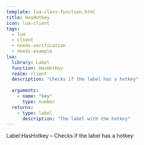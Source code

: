 ```yaml
---
template: lua-class-function.html
title: HasHotkey
icon: lua-client
tags:
  - lua
  - client
  - needs-verification
  - needs-example
lua:
  library: Label
  function: HasHotkey
  realm: client
  description: "Checks if the label has a hotkey"
  
  arguments:
    - name: "key"
      type: number
  returns:
    - type: label
      description: "The label with the hotkey"
---
```


<div class="lua__search__keywords">
Label:HasHotkey &#x2013; Checks if the label has a hotkey
</div>
